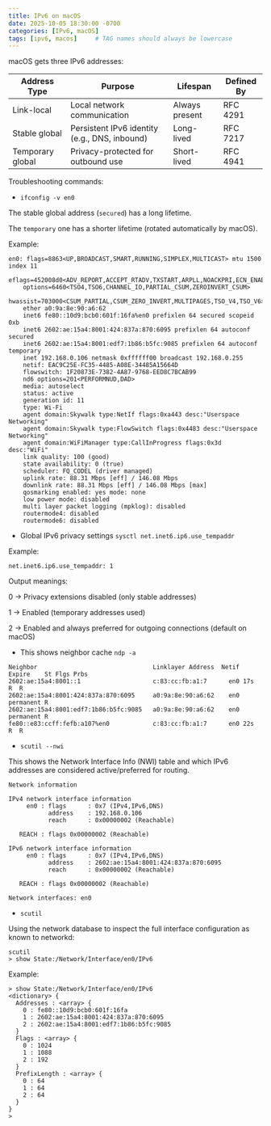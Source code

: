 ```yaml
---
title: IPv6 on macOS
date: 2025-10-05 18:30:00 -0700
categories: [IPv6, macOS]
tags: [ipv6, macos]     # TAG names should always be lowercase
---
```


macOS gets three IPv6 addresses:

|   Address Type   |                    Purpose                    |    Lifespan    | Defined By |
|------------------|-----------------------------------------------|----------------|------------|
| Link-local       | Local network communication                   | Always present | RFC 4291   |
| Stable global    | Persistent IPv6 identity (e.g., DNS, inbound) | Long-lived     | RFC 7217   |
| Temporary global | Privacy-protected for outbound use            | Short-lived    | RFC 4941   |

Troubleshooting commands:

- `ifconfig -v en0`

The stable global address (`secured`) has a long lifetime.

The `temporary` one has a shorter lifetime (rotated automatically by macOS).

Example:

```
en0: flags=8863<UP,BROADCAST,SMART,RUNNING,SIMPLEX,MULTICAST> mtu 1500 index 11
	eflags=452008d0<ADV_REPORT,ACCEPT_RTADV,TXSTART,ARPLL,NOACKPRI,ECN_ENABLE,CHANNEL_DRV,FASTLN_ON>
	options=6460<TSO4,TSO6,CHANNEL_IO,PARTIAL_CSUM,ZEROINVERT_CSUM>
	hwassist=703000<CSUM_PARTIAL,CSUM_ZERO_INVERT,MULTIPAGES,TSO_V4,TSO_V6>
	ether a0:9a:8e:90:a6:62
	inet6 fe80::10d9:bcb0:601f:16fa%en0 prefixlen 64 secured scopeid 0xb
	inet6 2602:ae:15a4:8001:424:837a:870:6095 prefixlen 64 autoconf secured
	inet6 2602:ae:15a4:8001:edf7:1b86:b5fc:9085 prefixlen 64 autoconf temporary
	inet 192.168.0.106 netmask 0xffffff00 broadcast 192.168.0.255
	netif: EAC9C25E-FC35-4485-A08E-34485A15664D
	flowswitch: 1F20873E-7382-4A87-9768-EED8C7BCAB99
	nd6 options=201<PERFORMNUD,DAD>
	media: autoselect
	status: active
	generation id: 11
	type: Wi-Fi
	agent domain:Skywalk type:NetIf flags:0xa443 desc:"Userspace Networking"
	agent domain:Skywalk type:FlowSwitch flags:0x4483 desc:"Userspace Networking"
	agent domain:WiFiManager type:CallInProgress flags:0x3d desc:"WiFi"
	link quality: 100 (good)
	state availability: 0 (true)
	scheduler: FQ_CODEL (driver managed)
	uplink rate: 88.31 Mbps [eff] / 146.08 Mbps
	downlink rate: 88.31 Mbps [eff] / 146.08 Mbps [max]
	qosmarking enabled: yes mode: none
	low power mode: disabled
	multi layer packet logging (mpklog): disabled
	routermode4: disabled
	routermode6: disabled
```

- Global IPv6 privacy settings `sysctl net.inet6.ip6.use_tempaddr`

Example:

```
net.inet6.ip6.use_tempaddr: 1
```

Output meanings:

0 → Privacy extensions disabled (only stable addresses)

1 → Enabled (temporary addresses used)

2 → Enabled and always preferred for outgoing connections (default on macOS)

- This shows neighbor cache `ndp -a`

```
Neighbor                                Linklayer Address  Netif Expire    St Flgs Prbs
2602:ae:15a4:8001::1                    c:83:cc:fb:a1:7      en0 17s       R  R
2602:ae:15a4:8001:424:837a:870:6095     a0:9a:8e:90:a6:62    en0 permanent R
2602:ae:15a4:8001:edf7:1b86:b5fc:9085   a0:9a:8e:90:a6:62    en0 permanent R
fe80::e83:ccff:fefb:a107%en0            c:83:cc:fb:a1:7      en0 22s       R  R
```

- `scutil --nwi`

This shows the Network Interface Info (NWI) table and which IPv6 addresses are considered active/preferred for routing.


```
Network information

IPv4 network interface information
     en0 : flags      : 0x7 (IPv4,IPv6,DNS)
           address    : 192.168.0.106
           reach      : 0x00000002 (Reachable)

   REACH : flags 0x00000002 (Reachable)

IPv6 network interface information
     en0 : flags      : 0x7 (IPv4,IPv6,DNS)
           address    : 2602:ae:15a4:8001:424:837a:870:6095
           reach      : 0x00000002 (Reachable)

   REACH : flags 0x00000002 (Reachable)

Network interfaces: en0
```

- `scutil`

Using the network database to inspect the full interface configuration as known to networkd:

```
scutil
> show State:/Network/Interface/en0/IPv6
```

Example:

```
> show State:/Network/Interface/en0/IPv6
<dictionary> {
  Addresses : <array> {
    0 : fe80::10d9:bcb0:601f:16fa
    1 : 2602:ae:15a4:8001:424:837a:870:6095
    2 : 2602:ae:15a4:8001:edf7:1b86:b5fc:9085
  }
  Flags : <array> {
    0 : 1024
    1 : 1088
    2 : 192
  }
  PrefixLength : <array> {
    0 : 64
    1 : 64
    2 : 64
  }
}
>
```